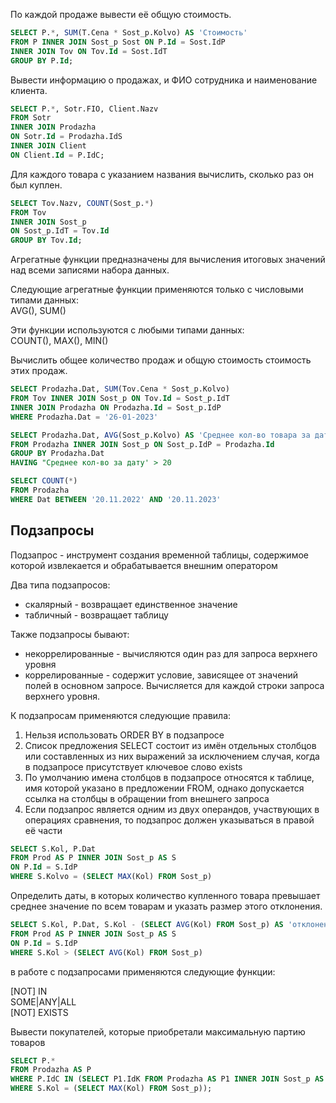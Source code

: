 По каждой продаже вывести её общую стоимость.

```sql
SELECT P.*, SUM(T.Cena * Sost_p.Kolvo) AS 'Стоимость'
FROM P INNER JOIN Sost_p Sost ON P.Id = Sost.IdP
INNER JOIN Tov ON Tov.Id = Sost.IdT
GROUP BY P.Id;
```

Вывести информацию о продажах, и ФИО сотрудника и наименование клиента.

```sql
SELECT P.*, Sotr.FIO, Client.Nazv
FROM Sotr
INNER JOIN Prodazha 
ON Sotr.Id = Prodazha.IdS
INNER JOIN Client 
ON Client.Id = P.IdC;
```

Для каждого товара с указанием названия вычислить, сколько раз он был куплен.

```sql
SELECT Tov.Nazv, COUNT(Sost_p.*)
FROM Tov
INNER JOIN Sost_p
ON Sost_p.IdT = Tov.Id
GROUP BY Tov.Id;
```

Агрегатные функции предназначены для вычисления итоговых значений над всеми записями набора данных.

Следующие агрегатные функции применяются только с числовыми типами данных: \
AVG(), SUM()

Эти функции используются с любыми типами данных: \
COUNT(), MAX(), MIN()

Вычислить общее количество продаж и общую стоимость стоимость этих продаж.

```sql
SELECT Prodazha.Dat, SUM(Tov.Cena * Sost_p.Kolvo)
FROM Tov INNER JOIN Sost_p ON Tov.Id = Sost_p.IdT
INNER JOIN Prodazha ON Prodazha.Id = Sost_p.IdP
WHERE Prodazha.Dat = '26-01-2023'
```

```sql
SELECT Prodazha.Dat, AVG(Sost_p.Kolvo) AS 'Среднее кол-во товара за дату'
FROM Prodazha INNER JOIN Sost_p ON Sost_p.IdP = Prodazha.Id
GROUP BY Prodazha.Dat
HAVING "Среднее кол-во за дату' > 20
```

```sql
SELECT COUNT(*)
FROM Prodazha
WHERE Dat BETWEEN '20.11.2022' AND '20.11.2023'
```

## Подзапросы

Подзапрос - инструмент создания временной таблицы, содержимое которой извлекается и обрабатывается внешним оператором

Два типа подзапросов:

- скалярный - возвращает единственное значение
- табличный - возвращает таблицу

Также подзапросы бывают:

- некоррелированные - вычисляются один раз для запроса верхнего уровня
- коррелированные - содержит условие, зависящее от значений полей в основном запросе. Вычисляется для каждой строки запроса верхнего уровня.

К подзапросам применяются следующие правила:

1. Нельзя использовать ORDER BY в подзапросе
2. Список предложения SELECT состоит из имён отдельных столбцов или составленных из них выражений за исключением случая, когда в подзапросе присутствует ключевое слово exists
3. По умолчанию имена столбцов в подзапросе относятся к таблице, имя которой указано в предложении FROM, однако допускается ссылка на столбцы в обращении from внешнего запроса
4. Если подзапрос является одним из двух операндов, участвующих в операциях сравнения, то подзапрос должен указываться в правой её части

```sql
SELECT S.Kol, P.Dat
FROM Prod AS P INNER JOIN Sost_p AS S
ON P.Id = S.IdP
WHERE S.Kolvo = (SELECT MAX(Kol) FROM Sost_p)
```

Определить даты, в которых количество купленного товара превышает среднее значение по всем товарам и указать размер этого отклонения.

```sql
SELECT S.Kol, P.Dat, S.Kol - (SELECT AVG(Kol) FROM Sost_p) AS 'отклонение'
FROM Prod AS P INNER JOIN Sost_p AS S
ON P.Id = S.IdP
WHERE S.Kol > (SELECT AVG(Kol) FROM Sost_p)
```

в работе с подзапросами применяются следующие функции:

[NOT] IN \
SOME|ANY|ALL \
[NOT] EXISTS

Вывести покупателей, которые приобретали максимальную партию товаров

```sql
SELECT P.*
FROM Prodazha AS P
WHERE P.IdC IN (SELECT P1.IdK FROM Prodazha AS P1 INNER JOIN Sost_p AS S ON P1.IdP = S.Kol
WHERE S.Kol = (SELECT MAX(Kol) FROM Sost_p));
```